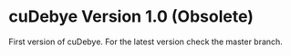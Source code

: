 # cuDebye Version 1.0 (Obsolete)

First version of cuDebye. For the latest version check the master branch.
